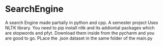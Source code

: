 # SearchEngine
A search Engine made partially in python and cpp. A semester project
Uses NLTK library. You need to pip install nltk and its addiontal packages which are stopwords and pfyt. Download them inside from the pycharm and you are good to go. PLace the .json dataset in the same folder of the main.py
